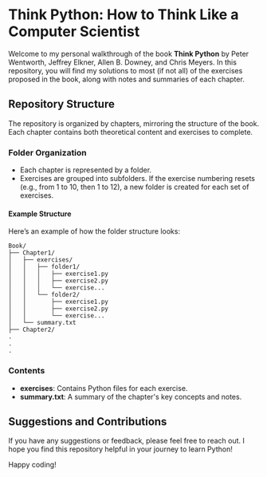 # Think Python: How to Think Like a Computer Scientist

Welcome to my personal walkthrough of the book **Think Python** by Peter Wentworth, Jeffrey Elkner, Allen B. Downey, and Chris Meyers. In this repository, you will find my solutions to most (if not all) of the exercises proposed in the book, along with notes and summaries of each chapter.

## Repository Structure

The repository is organized by chapters, mirroring the structure of the book. Each chapter contains both theoretical content and exercises to complete. 

### Folder Organization

- Each chapter is represented by a folder.
- Exercises are grouped into subfolders. If the exercise numbering resets (e.g., from 1 to 10, then 1 to 12), a new folder is created for each set of exercises.

#### Example Structure

Here’s an example of how the folder structure looks:

```plaintext
Book/
├── Chapter1/
│   ├── exercises/
│   │   ├── folder1/
│   │   │   ├── exercise1.py
│   │   │   ├── exercise2.py
│   │   │   └── exercise...
│   │   └── folder2/
│   │       ├── exercise1.py
│   │       ├── exercise2.py
│   │       └── exercise...
│   └── summary.txt
├── Chapter2/
.
.
.
```

### Contents

- **exercises**: Contains Python files for each exercise.
- **summary.txt**: A summary of the chapter's key concepts and notes.

## Suggestions and Contributions

If you have any suggestions or feedback, please feel free to reach out. I hope you find this repository helpful in your journey to learn Python!

Happy coding!
